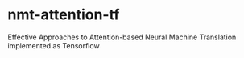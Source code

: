 # nmt-attention-tf
Effective Approaches to Attention-based Neural Machine Translation implemented as Tensorflow
